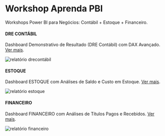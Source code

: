 # Workshop Aprenda PBI
Workshops Power BI para Negócios: Contábil + Estoque + Financeiro.

#### DRE CONTÁBIL
Dashboard Demonstrativo de Resultado (DRE Contábil) com DAX Avançado. [Ver mais](https://app.powerbi.com/view?r=eyJrIjoiNDAwNjhiN2EtZjcxMC00Yjg4LTg5ZGYtMjE3ODhkOTRiY2NiIiwidCI6ImY4NWYzNjgwLTUwMTMtNGE0OS04Yjc5LTA4NTQyNWRkOTVlZCJ9).

![relatório drecontábil](https://github.com/anacarolinatvres/workshop-aprendapbi/blob/master/gifs/drecontabil.gif)

#### ESTOQUE
Dashboard ESTOQUE com Análises de Saldo e Custo em Estoque. [Ver mais](https://app.powerbi.com/view?r=eyJrIjoiZDY0MzFlZjItNGNjOC00YTM5LTk3ZDctNTkwZTM2NTU3OWM2IiwidCI6ImY4NWYzNjgwLTUwMTMtNGE0OS04Yjc5LTA4NTQyNWRkOTVlZCJ9).

![relatório estoque](https://github.com/anacarolinatvres/workshop-aprendapbi/blob/master/gifs/estoque.gif)

#### FINANCEIRO
Dashboard FINANCEIRO com Análises de Títulos Pagos e Recebidos. [Ver mais](https://app.powerbi.com/view?r=eyJrIjoiMjMwZTk1ZGYtMGQzZS00MmIyLTkyNGEtYzdiNzhhZGE1NTRlIiwidCI6ImY4NWYzNjgwLTUwMTMtNGE0OS04Yjc5LTA4NTQyNWRkOTVlZCJ9).

![relatório financeiro](https://github.com/anacarolinatvres/workshop-aprendapbi/blob/master/gifs/financeiro.gif)
